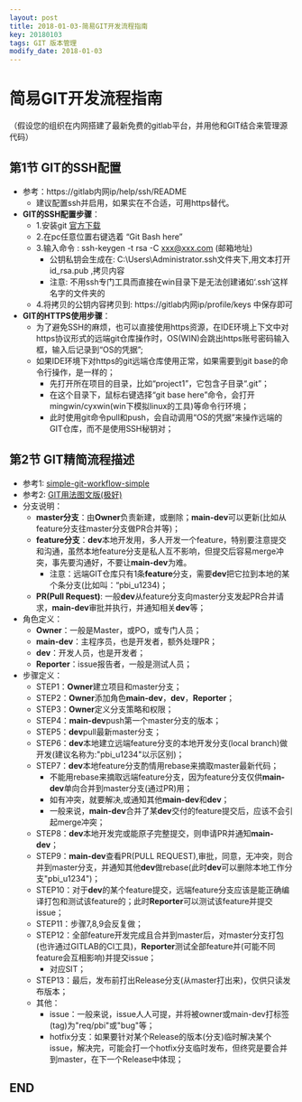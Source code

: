 ```yaml
---
layout: post
title: 2018-01-03-简易GIT开发流程指南
key: 20180103
tags: GIT 版本管理
modify_date: 2018-01-03
---
```


# 简易GIT开发流程指南
（假设您的组织在内网搭建了最新免费的gitlab平台，并用他和GIT结合来管理源代码）

## 第1节 GIT的SSH配置
  * 参考：https://gitlab内网ip/help/ssh/README
    * 建议配置ssh并启用，如果实在不合适，可用https替代。
  * **GIT的SSH配置步骤**：
    * 1.安装git [官方下载](https://git-scm.com/downloads)
    * 2.在pc任意位置右键选着 “Git Bash here”
    * 3.输入命令 : ssh-keygen -t rsa -C xxx@xxx.com (邮箱地址) 
       * 公钥私钥会生成在: C:\Users\Administrator\.ssh文件夹下,用文本打开id_rsa.pub ,拷贝内容
       * 注意: 不用ssh专门工具而直接在win目录下是无法创建诸如‘.ssh’这样名字的文件夹的
    * 4.将拷贝的公钥内容拷贝到: https://gitlab内网ip/profile/keys 中保存即可
  * **GIT的HTTPS使用步骤**：
    * 为了避免SSH的麻烦，也可以直接使用https资源，在IDE环境上下文中对https协议形式的远端git仓库操作时，OS(WIN)会跳出https账号密码输入框，输入后记录到“OS的凭据”;
    * 如果IDE环境下对https的git远端仓库使用正常，如果需要到git base的命令行操作，是一样的；
        * 先打开所在项目的目录，比如“project1”，它包含子目录“.git”；
        * 在这个目录下，鼠标右键选择“git base here”命令，会打开mingwin/cyxwin(win下模拟linux的工具)等命令行环境；
        * 此时使用git命令pull和push，会自动调用“OS的凭据”来操作远端的GIT仓库，而不是使用SSH秘钥对；

## 第2节 GIT精简流程描述
  * 参考1: [simple-git-workflow-simple](https://www.atlassian.com/blog/archives/simple-git-workflow-simple)
  * 参考2: [GIT用法图文版(极好)](https://www.zybuluo.com/zhanggang807/note/83152)
  * 分支说明：
     * **master分支**：由**Owner**负责新建，或删除；**main-dev**可以更新(比如从feature分支往master分支做PR合并等)；
     * **feature分支**：**dev**本地开发用，多人开发一个feature，特别要注意提交和沟通，虽然本地feature分支是私人互不影响，但提交后容易merge冲突，事先要沟通好，不要让**main-dev**为难。
         * 注意：远端GIT仓库只有1条**feature**分支，需要**dev**把它拉到本地的某个条分支(比如叫：“pbi_u1234)；
     * **PR(Pull Request)**: 一般**dev**从feature分支向master分支发起PR合并请求，**main-dev**审批并执行，并通知相关**dev**等；
  * 角色定义：
     * **Owner**：一般是Master，或PO，或专门人员；
     * **main-dev**：主程序员，也是开发者，额外处理PR；
     * **dev**：开发人员，也是开发者；
     * **Reporter**：issue报告者，一般是测试人员；
  * 步骤定义：
     * STEP1：**Owner**建立项目和master分支；
     * STEP2：**Owner**添加角色**main-dev**，**dev**，**Reporter**；
     * STEP3：**Owner**定义分支策略和权限；
     * STEP4：**main-dev**push第一个master分支的版本；
     * STEP5：**dev**pull最新master分支；
     * STEP6：**dev**本地建立远端feature分支的本地开发分支(local branch)做开发(建议名称为:"pbi_u1234"以示区别)；
     * STEP7：**dev**本地feature分支酌情用rebase来摘取master最新代码；
          * 不能用rebase来摘取远端feature分支，因为feature分支仅供**main-dev**单向合并到master分支(通过PR)用；
          * 如有冲突，就要解决,或通知其他**main-dev**和**dev**；
          * 一般来说，**main-dev**合并了某**dev**交付的feature提交后，应该不会引起merge冲突；
     * STEP8：**dev**本地开发完或能原子完整提交，则申请PR并通知**main-dev**；
     * STEP9：**main-dev**查看PR(PULL REQUEST),审批，同意，无冲突，则合并到master分支，并通知其他**dev**做rebase(此时**dev**可以删除本地工作分支"pbi_u1234")；
     * STEP10：对于**dev**的某个feature提交，远端feature分支应该是能正确编译打包和测试该feature的；此时**Reporter**可以测试该feature并提交issue；
     * STEP11：步骤7,8,9会反复做；
     * STEP12：全部feature开发完成且合并到master后，对master分支打包(也许通过GITLAB的CI工具)，**Reporter**测试全部feature并(可能不同feature会互相影响)并提交issue；
          * 对应SIT；
     * STEP13：最后，发布前打出Release分支(从master打出来)，仅供只读发布版本；
     * 其他：
         * issue：一般来说，issue人人可提，并将被owner或main-dev打标签(tag)为"req/pbi"或"bug"等；
         * hotfix分支：如果要针对某个Release的版本(分支)临时解决某个issue，解决完，可能会打一个hotfix分支临时发布，但终究是要合并到master，在下一个Release中体现；

## END